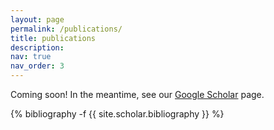 ```yaml
---
layout: page
permalink: /publications/
title: publications
description:
nav: true
nav_order: 3
---
```

Coming soon! In the meantime, see our [Google Scholar](https://scholar.google.com/citations?user=x-YACVoAAAAJ) page.
<!-- _pages/publications.md -->
<div class="publications">

{% bibliography -f {{ site.scholar.bibliography }} %}

</div>
